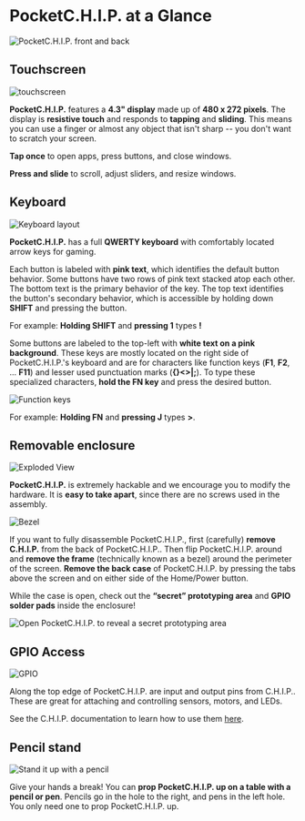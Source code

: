 # PocketC.H.I.P. at a Glance

![PocketC.H.I.P. front and back](images/front-and-back.png)

## Touchscreen

![touchscreen](images/finger-on-screen.jpg)

**PocketC.H.I.P.** features a **4.3" display** made up of **480 x 272 pixels**. The display is **resistive touch** and responds to **tapping** and **sliding**. This means you can use a finger or almost any object that isn't sharp -- you don't want to scratch your screen.

**Tap once** to open apps, press buttons, and close windows.

**Press and slide** to scroll, adjust sliders, and resize windows.

## Keyboard

![Keyboard layout](images/keyboard.jpg)

**PocketC.H.I.P.** has a full **QWERTY keyboard** with comfortably located arrow keys for gaming. 

Each button is labeled with **pink text**, which identifies the default button behavior. Some buttons have two rows of pink text stacked atop each other. The bottom text is the primary behavior of the key. The top text identifies the button's secondary behavior, which is accessible by holding down **SHIFT** and pressing the button. 

For example: **Holding SHIFT** and **pressing 1** types **!** 

Some buttons are labeled to the top-left with **white text on a pink background**. These keys are mostly located on the right side of PocketC.H.I.P.'s keyboard and are for characters like function keys (**F1**, **F2**, ... **F11**) and lesser used punctuation marks (**{}<>|;**). To type these specialized characters, **hold the FN key** and press the desired button.

![Function keys](images/function-keys.jpg)

For example: **Holding FN** and **pressing J** types **>**.

## Removable enclosure
![Exploded View](images/exploded.jpg)

**PocketC.H.I.P.** is extremely hackable and we encourage you to modify the hardware. It is **easy to take apart**, since there are no screws used in the assembly. 

![Bezel](images/bezel.jpg)

If you want to fully disassemble PocketC.H.I.P., first (carefully) **remove C.H.I.P.** from the back of PocketC.H.I.P.. Then flip PocketC.H.I.P. around and **remove the frame** (technically known as a bezel) around the perimeter of the screen. **Remove the back case** of PocketC.H.I.P. by pressing the tabs above the screen and on either side of the Home/Power button.

While the case is open, check out the **“secret” prototyping area** and **GPIO solder pads** inside the enclosure!

![Open PocketC.H.I.P. to reveal a secret prototyping area](images/secret.jpg)

## GPIO Access

![GPIO](images/gpio.jpg)

Along the top edge of PocketC.H.I.P. are input and output pins from C.H.I.P.. These are great for attaching and controlling sensors, motors, and LEDs. 

See the C.H.I.P. documentation to learn how to use them [here](/chip#gpio).

## Pencil stand

![Stand it up with a pencil](images/stand.jpg)

Give your hands a break! You can **prop PocketC.H.I.P. up on a table with a pencil or pen**. Pencils go in the hole to the right, and pens in the left hole. You only need one to prop PocketC.H.I.P. up.
